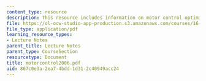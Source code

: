 ```yaml
---
content_type: resource
description: This resource includes information on motor control optimization.
file: https://ol-ocw-studio-app-production.s3.amazonaws.com/courses/16-423j-aerospace-biomedical-and-life-support-engineering-spring-2006/867c0e3a2ea74bdd1d312c40949acc24_motorcontrol2006.pdf
file_type: application/pdf
learning_resource_types:
- Lecture Notes
parent_title: Lecture Notes
parent_type: CourseSection
resourcetype: Document
title: motorcontrol2006.pdf
uid: 867c0e3a-2ea7-4bdd-1d31-2c40949acc24
---
```

